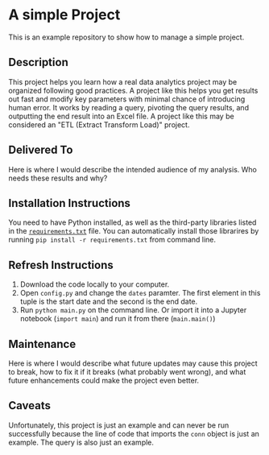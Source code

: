 # A simple Project
This is an example repository to show how to manage a simple project.

## Description
This project helps you learn how a real data analytics project may be organized following good practices. A project like this helps you get results out fast and modify key parameters with minimal chance of introducing human error. It works by reading a query, pivoting the query results, and outputting the end result into an Excel file. A project like this may be considered an "ETL (Extract Transform Load)" project.

## Delivered To
Here is where I would describe the intended audience of my analysis. Who needs these results and why?

## Installation Instructions
You need to have Python installed, as well as the third-party libraries listed in the [`requirements.txt`](requirements.txt) file. You can automatically install those librarires by running `pip install -r requirements.txt` from command line.

## Refresh Instructions
1. Download the code locally to your computer.
2. Open `config.py` and change the `dates` paramter. The first element in this tuple is the start date and the second is the end date.
3. Run `python main.py` on the command line. Or import it into a Jupyter notebook (`import main`) and run it from there (`main.main()`)

## Maintenance
Here is where I would describe what future updates may cause this project to break, how to fix it if it breaks (what probably went wrong), and what future enhancements could make the project even better.

## Caveats
Unfortunately, this project is just an example and can never be run successfully because the line of code that imports the `conn` object is just an example. The query is also just an example.